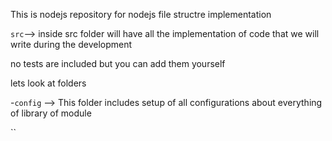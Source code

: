 This is nodejs repository for nodejs file structre implementation


`src`--> inside src folder will have all the implementation of code that we will write during 
the development

no tests are included but you can add them yourself 

lets look at folders 

-`config` --> This folder includes setup of all configurations about everything of library of module

``